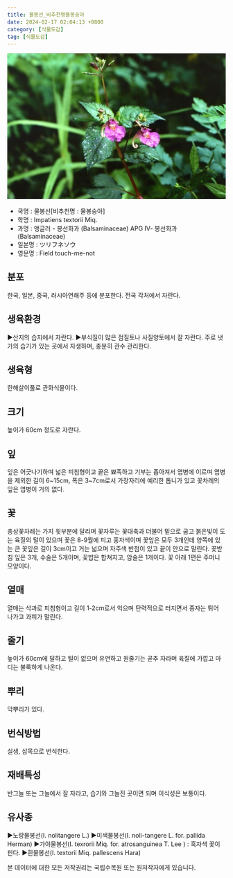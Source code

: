 ```yaml
---
title: 물봉선_비추천명물봉숭아
date: 2024-02-17 02:04:13 +0800
category: [식물도감]
tag: [식물도감]
---
```




![물봉선[비추천명 : 물봉숭아]](/assets/img/fileUpload/plants/basic/Balsaminaceae/Impatiens/8632/1_th2.JPG)
- 국명 : 물봉선[비추천명 : 물봉숭아]
- 학명 : Impatiens textorii Miq.
- 과명 : 앵글러 - 봉선화과 (Balsaminaceae) APG Ⅳ- 봉선화과 (Balsaminaceae)
- 일본명 : ツリフネソウ
- 영문명 : Field touch-me-not


## 분포
한국, 일본, 중국, 러시아연해주 등에 분포한다.
전국 각처에서 자란다.
## 생육환경
▶산지의 습지에서 자란다.
▶부식질이 많은 점질토나 사질양토에서 잘 자란다. 주로 냇가의 습기가 있는 곳에서 자생하며, 충분히 관수 관리한다.
## 생육형
한해살이풀로 관화식물이다.
## 크기
높이가 60cm 정도로 자란다.
## 잎
잎은 어긋나기하며 넓은 피침형이고 끝은 뾰족하고 기부는 좁아져서 엽병에 이르며 엽병을 제외한 길이 6~15cm, 폭은 3~7cm로서 가장자리에 예리한 톱니가 있고 꽃차례의 잎은 엽병이 거의 없다.
## 꽃
총상꽃차례는 가지 윗부분에 달리며 꽃자루는 꽃대축과 더불어 밑으로 굽고 붉은빛이 도는 육질의 털이 있으며 꽃은 8-9월에 피고 홍자색이며 꽃잎은 모두 3개인데 양쪽에 있는 큰 꽃잎은 길이 3cm이고 거는 넓으며 자주색 반점이 있고 끝이 안으로 말린다. 꽃받침 잎은 3개, 수술은 5개이며, 꽃밥은 합쳐지고, 암술은 1개이다. 꽃 아래 1편은 주머니 모양이다.
## 열매
열매는 삭과로 피침형이고 길이 1-2cm로서 익으며 탄력적으로 터지면서 종자는 튀어 나가고 과피가 말린다.
## 줄기
높이가 60cm에 달하고 털이 없으며 유연하고 원줄기는 곧추 자라며 육질에 가깝고 마디는 불룩하게 나온다.
## 뿌리
막뿌리가 있다.
## 번식방법
실생, 삽목으로 번식한다.
## 재배특성
반그늘 또는 그늘에서 잘 자라고, 습기와 그늘진 곳이면 되며 이식성은 보통이다.
## 유사종
▶노랑물봉선(I. nolitangere L.)
▶미색물봉선(I. noli-tangere L. for. pallida Herman)
▶가야물봉선(I. texrorii Miq. for. atrosanguinea T. Lee ) : 흑자색 꽃이 핀다.
▶흰물봉선(I. textorii Miq. pallescens Hara)






본 데이터에 대한 모든 저작권리는 국립수목원 또는 원저작자에게 있습니다.
